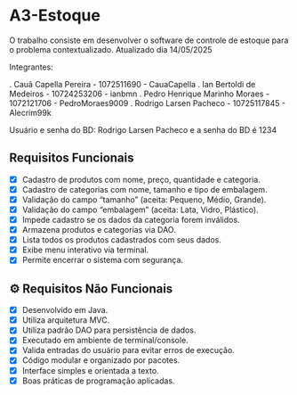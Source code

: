 # A3-Estoque
O trabalho consiste em desenvolver o software de controle de estoque para o problema contextualizado.
Atualizado dia 14/05/2025

Integrantes:

. Cauã Capella Pereira - 1072511690 - CauaCapella
. Ian Bertoldi de Medeiros - 10724253206 - ianbmn
. Pedro Henrique Marinho Moraes - 1072121706 - PedroMoraes9009
. Rodrigo Larsen Pacheco - 10725117845 - Alecrim99k

Usuário e senha do BD: Rodrigo Larsen Pacheco e a senha do BD é 1234


##  Requisitos Funcionais

- [x] Cadastro de produtos com nome, preço, quantidade e categoria.
- [x] Cadastro de categorias com nome, tamanho e tipo de embalagem.
- [x] Validação do campo “tamanho” (aceita: Pequeno, Médio, Grande).
- [x] Validação do campo “embalagem” (aceita: Lata, Vidro, Plástico).
- [x] Impede cadastro se os dados da categoria forem inválidos.
- [x] Armazena produtos e categorias via DAO.
- [x] Lista todos os produtos cadastrados com seus dados.
- [x] Exibe menu interativo via terminal.
- [x] Permite encerrar o sistema com segurança.

## ⚙ Requisitos Não Funcionais

- [x] Desenvolvido em Java.
- [x] Utiliza arquitetura MVC.
- [x] Utiliza padrão DAO para persistência de dados.
- [x] Executado em ambiente de terminal/console.
- [x] Valida entradas do usuário para evitar erros de execução.
- [x] Código modular e organizado por pacotes.
- [x] Interface simples e orientada a texto.
- [x] Boas práticas de programação aplicadas.
